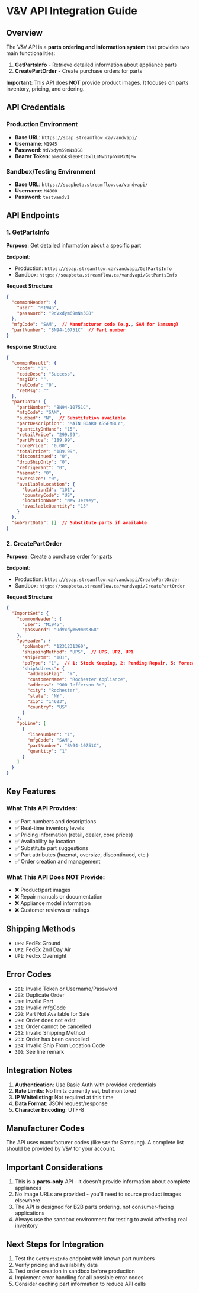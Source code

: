 # V&V API Integration Guide

## Overview

The V&V API is a **parts ordering and information system** that provides two main functionalities:

1. **GetPartsInfo** - Retrieve detailed information about appliance parts
2. **CreatePartOrder** - Create purchase orders for parts

**Important**: This API does **NOT** provide product images. It focuses on parts inventory, pricing, and ordering.

## API Credentials

### Production Environment
- **Base URL**: `https://soap.streamflow.ca/vandvapi/`
- **Username**: `M1945`
- **Password**: `9dVxdym69mNs3G8`
- **Bearer Token**: `am9obkBleGFtcGxlLmNvbTphYmMxMjM=`

### Sandbox/Testing Environment
- **Base URL**: `https://soapbeta.streamflow.ca/vandvapi/`
- **Username**: `M4800`
- **Password**: `testvandv1`

## API Endpoints

### 1. GetPartsInfo
**Purpose**: Get detailed information about a specific part

**Endpoint**: 
- Production: `https://soap.streamflow.ca/vandvapi/GetPartsInfo`
- Sandbox: `https://soapbeta.streamflow.ca/vandvapi/GetPartsInfo`

**Request Structure**:
```json
{
  "commonHeader": {
    "user": "M1945",
    "password": "9dVxdym69mNs3G8"
  },
  "mfgCode": "SAM",  // Manufacturer code (e.g., SAM for Samsung)
  "partNumber": "BN94-10751C"  // Part number
}
```

**Response Structure**:
```json
{
  "commonResult": {
    "code": "0",
    "codeDesc": "Success",
    "msgID": "",
    "retCode": "0",
    "retMsg": ""
  },
  "partData": {
    "partNumber": "BN94-10751C",
    "mfgCode": "SAM",
    "subbed": "N",  // Substitution available
    "partDescription": "MAIN BOARD ASSEMBLY",
    "quantityOnHand": "15",
    "retailPrice": "299.99",
    "partPrice": "189.99",
    "corePrice": "0.00",
    "totalPrice": "189.99",
    "discontinued": "0",
    "dropShipOnly": "0",
    "refrigerant": "0",
    "hazmat": "0",
    "oversize": "0",
    "availableLocation": {
      "locationId": "101",
      "countryCode": "US",
      "locationName": "New Jersey",
      "availableQuantity": "15"
    }
  },
  "subPartData": []  // Substitute parts if available
}
```

### 2. CreatePartOrder
**Purpose**: Create a purchase order for parts

**Endpoint**:
- Production: `https://soap.streamflow.ca/vandvapi/CreatePartOrder`
- Sandbox: `https://soapbeta.streamflow.ca/vandvapi/CreatePartOrder`

**Request Structure**:
```json
{
  "ImportSet": {
    "commonHeader": {
      "user": "M1945",
      "password": "9dVxdym69mNs3G8"
    },
    "poHeader": {
      "poNumber": "1231231360",
      "shippingMethod": "UPS",  // UPS, UP2, UP1
      "shipFrom": "101",
      "poType": "1",  // 1: Stock Keeping, 2: Pending Repair, 5: Forecasting
      "shipAddress": {
        "addressFlag": "Y",
        "customerName": "Rochester Appliance",
        "address": "900 Jefferson Rd",
        "city": "Rochester",
        "state": "NY",
        "zip": "14623",
        "country": "US"
      }
    },
    "poLine": [
      {
        "lineNumber": "1",
        "mfgCode": "SAM",
        "partNumber": "BN94-10751C",
        "quantity": "1"
      }
    ]
  }
}
```

## Key Features

### What This API Provides:
- ✅ Part numbers and descriptions
- ✅ Real-time inventory levels
- ✅ Pricing information (retail, dealer, core prices)
- ✅ Availability by location
- ✅ Substitute part suggestions
- ✅ Part attributes (hazmat, oversize, discontinued, etc.)
- ✅ Order creation and management

### What This API Does NOT Provide:
- ❌ Product/part images
- ❌ Repair manuals or documentation
- ❌ Appliance model information
- ❌ Customer reviews or ratings

## Shipping Methods
- `UPS`: FedEx Ground
- `UP2`: FedEx 2nd Day Air
- `UP1`: FedEx Overnight

## Error Codes
- `201`: Invalid Token or Username/Password
- `202`: Duplicate Order
- `210`: Invalid Part
- `211`: Invalid mfgCode
- `220`: Part Not Available for Sale
- `230`: Order does not exist
- `231`: Order cannot be cancelled
- `232`: Invalid Shipping Method
- `233`: Order has been cancelled
- `234`: Invalid Ship From Location Code
- `300`: See line remark

## Integration Notes

1. **Authentication**: Use Basic Auth with provided credentials
2. **Rate Limits**: No limits currently set, but monitored
3. **IP Whitelisting**: Not required at this time
4. **Data Format**: JSON request/response
5. **Character Encoding**: UTF-8

## Manufacturer Codes
The API uses manufacturer codes (like `SAM` for Samsung). A complete list should be provided by V&V for your account.

## Important Considerations

1. This is a **parts-only** API - it doesn't provide information about complete appliances
2. No image URLs are provided - you'll need to source product images elsewhere
3. The API is designed for B2B parts ordering, not consumer-facing applications
4. Always use the sandbox environment for testing to avoid affecting real inventory

## Next Steps for Integration

1. Test the `GetPartsInfo` endpoint with known part numbers
2. Verify pricing and availability data
3. Test order creation in sandbox before production
4. Implement error handling for all possible error codes
5. Consider caching part information to reduce API calls 